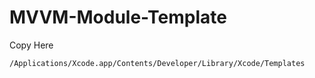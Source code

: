 # MVVM-Module-Template

Copy Here

```
/Applications/Xcode.app/Contents/Developer/Library/Xcode/Templates
```
